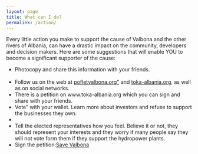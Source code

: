 ```yaml
---
layout: page
title: What can I do?
permalink: /action/
---
```


Every little action you make to support the cause of Valbona and the other rivers of Albania, can have a drastic impact on the community, developers and decision makers. Here are some suggestions that will enable YOU to become a significant supporter of the cause: 

<ul>
  <li>Photocopy and share this information with your friends. </li>
  <li>Follow us on the web at <a href="http://pofletvalbona.org">pofletvalbona.org"</a> and <a href="http://toka-albania.org">toka-albania.org</a>, as well as on social networks.  </li>
  <li>There is a petition on www.toka-albania.org which you can sign and share with your friends.</li>
  <li>Vote" with your wallet. Learn more about investors and refuse to support the businesses they own.<li>
  <li>Tell the elected representatives how you feel. Believe it or not, they should represent your interests and they worry if many people say they will not vote form them if they support the hydropower plants.</li>
  <li> Sign the petition:<a href="http://toka-albania.org/petition-to-save-valbona-valley-np-from-hydropower/">Save Valbona</a> </li>
  
  </ul>
